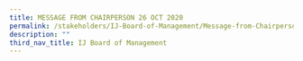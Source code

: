 ```yaml
---
title: MESSAGE FROM CHAIRPERSON 26 OCT 2020
permalink: /stakeholders/IJ-Board-of-Management/Message-from-Chairperson-Oct/
description: ""
third_nav_title: IJ Board of Management
---
```

